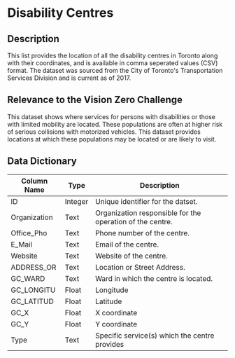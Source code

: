 # Disability Centres

## Description
This list provides the location of all the disability centres in Toronto along with their coordinates, and is available in comma seperated values (CSV) format. The dataset was sourced from the City of Toronto's Transportation Services Division and is current as of 2017.

## Relevance to the Vision Zero Challenge
This dataset shows where services for persons with disabilities or those with limited mobility are located. These populations are often at higher risk of serious collisions with motorized vehicles. This dataset provides locations at which these populations may be located or are likely to visit.

## Data Dictionary

|Column Name|Type|Description|
|-----|-----|-----|
ID|Integer|Unique identifier for the datset.
Organization|Text|Organization responsible for the operation of the centre.
Office_Pho|Text|Phone number of the centre.
E_Mail|Text|Email of the centre.
Website|Text|Website of the centre.
ADDRESS_OR|Text|Location or Street Address.
GC_WARD|Text|Ward in which the centre is located.
GC_LONGITU|Float|Longitude
GC_LATITUD|Float|Latitude
GC_X|Float|X coordinate
GC_Y|Float|Y coordinate
Type|Text|Specific service(s) which the centre provides
